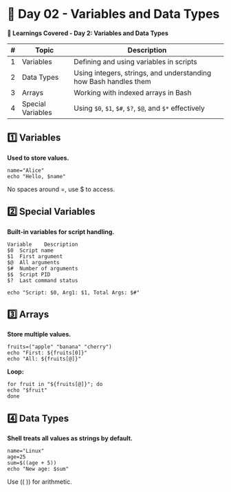 # 📅 Day 02 - Variables and Data Types


**📘 Learnings Covered - Day 2: Variables and Data Types**

| # |      Topic        |                        Description                               |
| - | ----------------- | ---------------------------------------------------------------- |
| 1 | Variables         | Defining and using variables in scripts                          |
| 2 | Data Types        | Using integers, strings, and understanding how Bash handles them |
| 3 | Arrays            | Working with indexed arrays in Bash                              |
| 4 | Special Variables | Using `$0`, `$1`, `$#`, `$?`, `$@`, and `$*` effectively         |


## 1️⃣ Variables

**Used to store values.**

    name="Alice"
    echo "Hello, $name"

No spaces around =, use $ to access.

## 2️⃣ Special Variables

**Built-in variables for script handling.**

    Variable	Description
    $0	Script name
    $1	First argument
    $@	All arguments
    $#	Number of arguments
    $$	Script PID
    $?	Last command status

    echo "Script: $0, Arg1: $1, Total Args: $#"

## 3️⃣ Arrays

**Store multiple values.**

    fruits=("apple" "banana" "cherry")
    echo "First: ${fruits[0]}"
    echo "All: ${fruits[@]}"

**Loop:**

    for fruit in "${fruits[@]}"; do
    echo "$fruit"
    done

## 4️⃣ Data Types

**Shell treats all values as strings by default.**

    name="Linux"
    age=25
    sum=$((age + 5))
    echo "New age: $sum"

Use (( )) for arithmetic.
